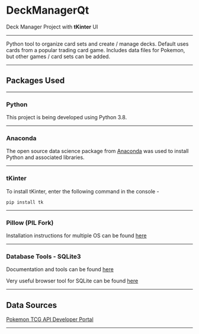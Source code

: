 
# DeckManagerQt

Deck Manager Project with **tKinter** UI

---

Python tool to organize card sets and create / manage decks. Default uses cards from a popular trading card game.
Includes data files for Pokemon, but other games / card sets can be added.

---
## Packages Used

---
### Python
This project is being developed using Python 3.8.

---
### Anaconda
The open source data science package from [Anaconda](https://www.anaconda.com/) was used to install Python and associated libraries.

---
### tKinter
To install tKinter, enter the following command in the console -

```
pip install tk
```
---

### Pillow (PIL Fork)
Installation instructions for multiple OS can be found [here](https://pillow.readthedocs.io/en/stable/installation.html)

---

### Database Tools - SQLite3
Documentation and tools can be found [here](https://sqlite.org/docs.html)

Very useful browser tool for SQLite can be found [here](https://sqlitebrowser.org/)

---

## Data Sources

[Pokemon TCG API Developer Portal](https://dev.pokemontcg.io/dashboard)
___

